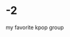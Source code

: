 # -2
<!DOCTYPE html>
<html>
<head>my favorite kpop group</head>
</style>
<body>
<style>
body{
backgruond-color:rgb(0,0,15);
}
<h1>for sure it's stray kids!</h1>



</body>
</html>
